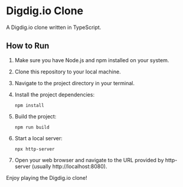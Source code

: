 # Digdig.io Clone

A Digdig.io clone written in TypeScript.

## How to Run

1. Make sure you have Node.js and npm installed on your system.
2. Clone this repository to your local machine.
3. Navigate to the project directory in your terminal.
4. Install the project dependencies:

   ```
   npm install
   ```

5. Build the project:

   ```
   npm run build
   ```

6. Start a local server:

   ```
   npx http-server
   ```

7. Open your web browser and navigate to the URL provided by http-server (usually http://localhost:8080).

Enjoy playing the Digdig.io clone!
